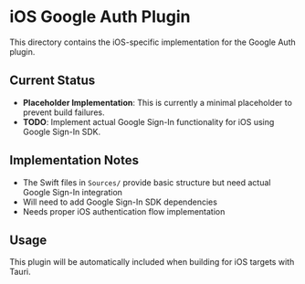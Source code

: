# iOS Google Auth Plugin

This directory contains the iOS-specific implementation for the Google Auth plugin.

## Current Status
- **Placeholder Implementation**: This is currently a minimal placeholder to prevent build failures.
- **TODO**: Implement actual Google Sign-In functionality for iOS using Google Sign-In SDK.

## Implementation Notes
- The Swift files in `Sources/` provide basic structure but need actual Google Sign-In integration
- Will need to add Google Sign-In SDK dependencies
- Needs proper iOS authentication flow implementation

## Usage
This plugin will be automatically included when building for iOS targets with Tauri.
